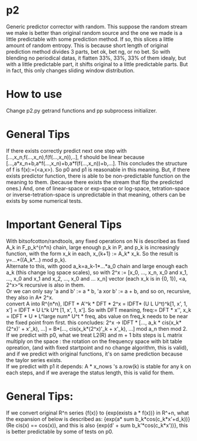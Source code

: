 # p2
Generic predictor corrector with random. This suppose the random stream we make is better than original random source and the one we made is a little predictable with some prediction method. If so, this slices a little amount of random entropy. This is because short length of original prediction method divides 3 parts, bet ok, bet ng, or no bet. So with blending no periodical datas, it flatten 33%, 33%, 33% of them idealy, but with a little predictable part, it shifts original to a little predictable parts. But in fact, this only changes sliding window distribution.

# How to use
Change p2.py getrand functions and pp subprocess initializer.

# General Tips
If there exists correctly predict next one step with \[...,x_n,f(...,x_n),f(f(...,x_n)),..\], f should be linear because \[...,a\*x_n+b,a\*f(...,x_n)+b,a\*f(f(...,x_n))+b,...\]. This concludes the structure of f is f(x):=(\<a,x\>). So p0 and p1 is reasonable in this meaning. But, if there exists predictor function, there is able to be non-predictable function on the meaning to them. (because there exists the stream that flip the predicted ones.)
And, one of linear-space or exp-space or log-space, tetration-space or inverse-tetration-space is unpredictable in that meaning, others can be exists by some numerical tests.

# Important General Tips
With bitsofcotton/randtools, any fixed operations on N is described as fixed A_k in F_p_k^{n\*n} chain, large enough p_k in P, and p_k is increasingly function, with the form x_k in each, x_{k+1} := A_k\* x_k. So the result is y=...\*((A_k\*...) mod p_k).  
Alternate to this, with good a_k=a_k-1\*...\*a_0 chain and large enough each a_k (this change log space scales), so with 2^x := \[x_0, ..., x_n, x_0 and x_1, ..., x_0 and x_1 and x_2, ..., x_0 and ... x_n\] vector (each x_k is in {0, 1}), <a, 2^x>^k recursive is also in them.  
Or we can only say 'a and b' := a \* b, 'a xor b' := a + b, and so on, recursive, they also in A\* 2^x.  
convert A into R^{n\*n}, IDFT \* A'^k \* DFT \* 2^x = IDFT\* (U L U^t)^k\[1, x', 1, x'\] = IDFT \* U L^k U^t \[1, x', 1, x'\]. So with DFT meaning, freq:= DFT \* x'', x_k = IDFT \* U \* L^large num\* U^t \* freq, abs value on freq_k needs to be near the fixed point from first. this concludes: 2^x -> IDFT * \[..., a_k \* cis(x_k\*(2^x)' + x'\_k), ...\] = B\*\[..., cis(x_k\*(2^x)'\_k + x'\_k), ...\] mod a_n then mod 2.  
If we predict with p0, what we treat L2(R) and m + 1 bits steps is L matrix multiply on the space : the rotation on the frequency space with bit table opreation, (and with fixed startpoint and no change algorithm, this is valid), and if we predict with original functions, it's on same prediction because the taylor series exists.  
If we predict with p1 it depends: A \* x_nows 's a.row(k) is stable for any k on each steps, and if we average the status length, this is valid for them.

# General Tips:
If we convert original R^n series {f(x)} to {exp(exists a \* f(x))} in R^+n, what the expansion of below is described as: {exp(a\* sum b_k\*cos(c_k\*x'+d_k))} (Re cis(x) == cos(x)), and this is also {exp(d' + sum b_k'\*cos(c_k\*x'))}, this is better predictable by some of tests on p0.
